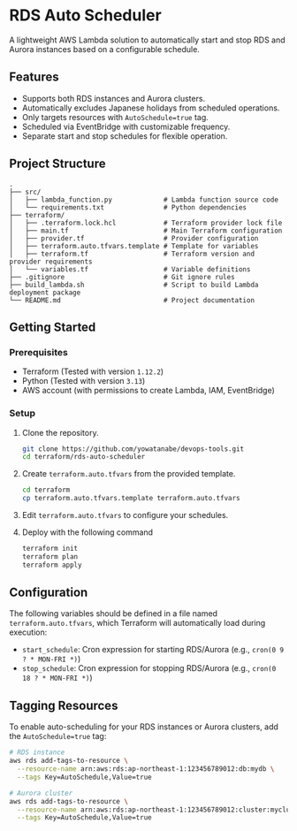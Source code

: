 # RDS Auto Scheduler

A lightweight AWS Lambda solution to automatically start and stop RDS and Aurora instances based on a configurable schedule.

## Features

* Supports both RDS instances and Aurora clusters.
* Automatically excludes Japanese holidays from scheduled operations.
* Only targets resources with `AutoSchedule=true` tag.
* Scheduled via EventBridge with customizable frequency.
* Separate start and stop schedules for flexible operation.

## Project Structure

```
.
├── src/
│   ├── lambda_function.py             # Lambda function source code
│   └── requirements.txt               # Python dependencies
├── terraform/
│   ├── .terraform.lock.hcl            # Terraform provider lock file
│   ├── main.tf                        # Main Terraform configuration
│   ├── provider.tf                    # Provider configuration
│   ├── terraform.auto.tfvars.template # Template for variables
│   ├── terraform.tf                   # Terraform version and provider requirements
│   └── variables.tf                   # Variable definitions
├── .gitignore                         # Git ignore rules
├── build_lambda.sh                    # Script to build Lambda deployment package
└── README.md                          # Project documentation
```

## Getting Started

### Prerequisites

* Terraform (Tested with version `1.12.2`)
* Python (Tested with version `3.13`)
* AWS account (with permissions to create Lambda, IAM, EventBridge)

### Setup

1. Clone the repository.

   ```bash
   git clone https://github.com/yowatanabe/devops-tools.git
   cd terraform/rds-auto-scheduler
   ```

1. Create `terraform.auto.tfvars` from the provided template.

   ```bash
   cd terraform
   cp terraform.auto.tfvars.template terraform.auto.tfvars
   ```

1. Edit `terraform.auto.tfvars` to configure your schedules.

1. Deploy with the following command

    ```bash
    terraform init
    terraform plan
    terraform apply
    ```

## Configuration

The following variables should be defined in a file named `terraform.auto.tfvars`, which Terraform will automatically load during execution:

* `start_schedule`: Cron expression for starting RDS/Aurora (e.g., `cron(0 9 ? * MON-FRI *)`)
* `stop_schedule`: Cron expression for stopping RDS/Aurora (e.g., `cron(0 18 ? * MON-FRI *)`)

## Tagging Resources

To enable auto-scheduling for your RDS instances or Aurora clusters, add the `AutoSchedule=true` tag:

```bash
# RDS instance
aws rds add-tags-to-resource \
  --resource-name arn:aws:rds:ap-northeast-1:123456789012:db:mydb \
  --tags Key=AutoSchedule,Value=true

# Aurora cluster
aws rds add-tags-to-resource \
  --resource-name arn:aws:rds:ap-northeast-1:123456789012:cluster:mycluster \
  --tags Key=AutoSchedule,Value=true
```
